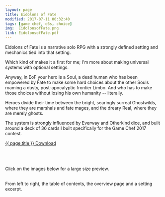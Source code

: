 ```yaml
---
layout: page
title: Eidolons of Fate
modified: 2017-07-11 00:32:40
tags: [game chef, d6s, choice]
img:  EidolonsofFate.png
link: EidolonsofFate.pdf
---
```


Eidolons of Fate is a narrative solo RPG with a strongly defined setting and mechanics tied into that setting.

Which kind of makes it a first for me; I'm more about making universal systems with optional settings.

Anyway, in EoF your hero is a Soul, a dead human who has been empowered by Fate to make some hard choices about the other Souls roaming a dusty, post-apocalyptic frontier Limbo. And who has to make those choices without losing his own humanity -- literally.

Heroes divide their time between the bright, searingly surreal Ghostwilds, where they are marshals and fate mages, and the dreary Real, where they are merely ghosts.

The system is strongly influenced by Everway and Otherkind dice, and built around a deck of 36 cards I built specifically for the Game Chef 2017 contest.

<div class="img_row">
	<a href="{{ site.baseurl }}/pdf/{{ page.link }}"><img class="col three" src="{{ site.baseurl }}/img/{{ page.img}}" alt="" title="{{ page.title }}"/></a>
</div>
<div class="col three caption">
	<a href="{{ site.baseurl }}/pdf/{{ page.link }}">{{ page.title }} Download</a>
</div>

<br><br><br>
Click on the images below for a large size preview.

<div class="img_row">
	<a href="{{ site.baseurl }}/img/EidolonsofFate_toc.png"><img class="col one" src="{{ site.baseurl }}/img/EidolonsofFate_toc.png" alt="" title="Table of Contents"/></a>
	<a href="{{ site.baseurl }}/img/EidolonsofFate_s1.png"><img class="col one" src="{{ site.baseurl }}/img/EidolonsofFate_s1.png" alt="" title="Overview"/></a>
	<a href="{{ site.baseurl }}/img/EidolonsofFate_x1.png"><img class="col one" src="{{ site.baseurl }}/img/EidolonsofFate_x1.png" alt="" title="Setting Excerpt"/></a>
</div>
<div class="col three caption">
	From left to right, the table of contents, the overview page and a setting excerpt.
</div>
